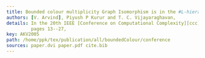```yaml
---
title: Bounded colour multiplicity Graph Isomorphism is in the #L-hierarchy.
authors: [V. Arvind], Piyush P Kurur and T. C. Vijayaraghavan,
details: In the 20th IEEE [Conference on Computational Complexity][ccc] (CCC),
         pages 13--27,
key: AKV2005
path: /home/ppk/tex/publication/all/boundedColour/conference
sources: paper.dvi paper.pdf cite.bib
---
```

